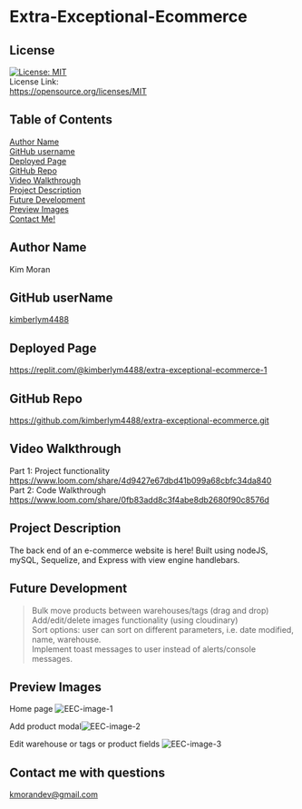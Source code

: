 # Extra-Exceptional-Ecommerce

## License
[![License: MIT](https://img.shields.io/badge/License-MIT-yellow.svg)](https://opensource.org/licenses/MIT)<br> License Link:<br>  https://opensource.org/licenses/MIT

## Table of Contents
[Author Name](#author-name) <br>
[GitHub username](#github-username)<br>
[Deployed Page](#deployed-page) <br>
[GitHub Repo](#github-repo) <br>
[Video Walkthrough](#video-walkthrough)<br>
[Project Description](#project-description)<br>
[Future Development](#future-development)<br>
[Preview Images](#preview-images)<br>
[Contact Me!](#contact-me-with-questions)<br>

## Author Name
Kim Moran

## GitHub userName
[kimberlym4488](https://github.com/kimberlym4488)

## Deployed Page
https://replit.com/@kimberlym4488/extra-exceptional-ecommerce-1

## GitHub Repo
https://github.com/kimberlym4488/extra-exceptional-ecommerce.git

## Video Walkthrough
Part 1: Project functionality
https://www.loom.com/share/4d9427e67dbd41b099a68cbfc34da840<br>
Part 2:  Code Walkthrough
https://www.loom.com/share/0fb83add8c3f4abe8db2680f90c8576d

## Project Description
The back end of an e-commerce website is here! Built using nodeJS, mySQL, Sequelize, and Express with view engine handlebars.

## Future Development

> Bulk move products between warehouses/tags (drag and drop)<br>
> Add/edit/delete images functionality (using cloudinary) <br>
> Sort options: user can sort on different parameters, i.e. date modified, name, warehouse.<br>
> Implement toast messages to user instead of alerts/console messages.<br>

## Preview Images
Home page ![EEC-image-1](https://user-images.githubusercontent.com/92805933/168691544-167f9fa1-f2eb-46bc-b946-834e29464c94.PNG)

Add product modal![EEC-image-2](https://user-images.githubusercontent.com/92805933/168691693-143bfa4b-5d3c-4c8e-b3c6-649b31870cf5.PNG)

Edit warehouse or tags or product fields ![EEC-image-3](https://user-images.githubusercontent.com/92805933/168691798-e3885fc0-2704-471c-8837-7eab9558eca6.PNG)

## Contact me with questions
kmorandev@gmail.com




